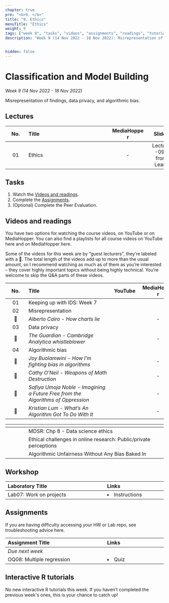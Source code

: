 ```yaml
---
chapter: true
pre: "<b>9. </b>"
title: "9. Ethics"
menuTitle: "Ethics"
weight: 9
tags: ["week 9", "tasks", "videos", "assignments", "readings", "tutorials"]
description: "Week 9 (14 Nov 2022 - 18 Nov 2022): Misrepresentation of findings, data privacy, and algorithmic bias."


hidden: false
---
```


# Classification and Model Building

_Week 9 (14 Nov 2022 - 18 Nov 2022)_

Misrepresentation of findings, data privacy, and algorithmic bias.

## Lectures

| <div style="width:50px;text-align:center">No.</div> | <div style="width:250px;text-align:left">Title</div> | <div style="width:100px;text-align:center">MediaHopper</div> |  <div style="width:80px;text-align:center">Slides</div> | <div style="width:170px;text-align:center">Additional Links</div> |
|:---:|:---------------------|:-----------:|:--------:|:------|
| 01  | Ethics | - |<span><a id = "lecture09"> Lecture -09- from Learn </a></span> | - |

## Tasks

<ol>
<li>Watch the <a href="#videos and readings">Videos and readings</a>.</li>
  <li>Complete the <a href="#assignments">Assignments</a>.</li>
  <li>(Optional) Complete the <a id="PE02">Peer Evaluation</a>.</li>
</ol>

## Videos and readings

<p style="text-align: left">You have two options for watching the course videos, on YouTube or on MediaHopper. You can also find a playlists for all course videos on YouTube <a id="playlistyt">here</a> and on MediaHopper <a id="playlistmh">here</a>.</p>

<p style="text-align: left">Some of the videos for this week are by “guest lecturers”, they’re labeled with a 🎤. The total length of the videos add up to more than the usual amount, so I recommend watching as much as of them as you’re interested – they cover highly important topics without being highly technical. You’re welcome to skip the Q&A parts of these videos.</p>

| <div style="width:50px;text-align:center">No.</div> | <div style="width:250px;text-align:left">Title</div> | <div style="width:80px;text-align:center">YouTube</div> | <div style="width:100px;text-align:center">MediaHopper</div> |  <div style="width:80px;text-align:center">Slides</div> | <div style="width:170px;text-align:center">Additional Links</div> |
|:---:|:---------------------|:-------:|:-----------:|:--------:|:------|
| 01  | Keeping up with IDS: Week 7 | <a id="W7L1YT"><span style="color: red;"><i class="fab fa-youtube fa-lg" /></span></a> | <a id="W7L1MH"><span style="color: #0A1E3F;"><i class="fas fa-file-video fa-lg"/></span></a> | - | - |
| 02  | 	Misrepresentation | <a id="W7L2YT"><span style="color: red;"><i class="fab fa-youtube fa-lg" /></span></a> | <a id="W7L2MH"><span style="color: #0A1E3F;"><i class="fas fa-file-video fa-lg"/></span></a> | <a id="W7L2S"><span style="color: #4b5357;"><i class="fas fa-desktop fa-lg"/></span></a>  | - |
| 🎤  | 	*Alberto Cairo - How charts lie*  | <a id="W7GL1YT"><span style="color: red;"><i class="fab fa-youtube fa-lg" /></span></a> | - | -  | - |
| 03  | 	Data privacy    | <a id="W7L3YT"><span style="color: red;"><i class="fab fa-youtube fa-lg" /></span></a> | <a id="W7L3MH"><span style="color: #0A1E3F;"><i class="fas fa-file-video fa-lg"/></span></a> | <a id="W7L3S"><span style="color: #4b5357;"><i class="fas fa-desktop fa-lg"/></span></a>  | - |
| 🎤  | *The Guardian - Cambridge Analytica whistleblower*| <a id="W7GL2YT"><span style="color: red;"><i class="fab fa-youtube fa-lg" /></span></a> | - | - | - |
| 04  | Algorithmic bias | <a id="W7L4YT"><span style="color: red;"><i class="fab fa-youtube fa-lg" /></span></a> | <a id="W7L4MH"><span style="color: #0A1E3F;"><i class="fas fa-file-video fa-lg"/></span></a> | <a id="W7L4S"><span style="color: #4b5357;"><i class="fas fa-desktop fa-lg"/></span></a>   | - |
| 🎤  | *Joy Buolamwini - How I’m fighting bias in algorithms* | <a id="W7GL3YT"><span style="color: red;"><i class="fab fa-youtube fa-lg" /></span></a> | - | -   | - |
| 🎤  | *Cathy O’Neil - Weapons of Math Destruction* | <a id="W7GL4YT"><span style="color: red;"><i class="fab fa-youtube fa-lg" /></span></a> | - | - | - |
| 🎤  | *Safiya Umoja Noble - Imagining a Future Free from the Algorithms of Oppression* | <a id="W7GL5YT"><span style="color: red;"><i class="fab fa-youtube fa-lg" /></span></a> | - | - | - |
| 🎤  | *Kristian Lum - What’s An Algorithm Got To Do With It* | <a id="W7GL6YT"><span style="color: red;"><i class="fab fa-youtube fa-lg" /></span></a> | - | - | - |

| <div style="width:50px"></div>  | <div style="width:420px"></div>  |  <div style="width:200px"></div> |
|:---:|:---|:---:|
| <i class="fas fa-book"></i> | MDSR: <a id="MDSR8">Chp 8 - Data science ethics</a> | **Required** |
| <i class="fab fa-readme"></i> | <a id="EthChal">Ethical challenges in online research: Public/private perceptions</a> | Optional |
| <i class="fas fa-pen-fancy"></i> | <a id="AUWB">Algorithmic Unfairness Without Any Bias Baked In</a> | Optional |


## Workshop

| <div style="width:300px;text-align:left">Laboratory Title</div> | <div style="width:170px;text-align:left">Links</div> | <div style="width:180px;text-align:left">Date</div> |
|:---|:---|:---|
| Lab07: Work on projects | <li><a id="LAB7I">Instructions</a></li> | Fri, 18 Nov, 10:00 UK |

## Assignments

<p style="text-align: left">If you are having difficulty accessing your HW or Lab repo, see troubleshooting advice <a id="troubleshoot">here</a>.</p>

| <div style="width:300px;text-align:left">Assignment Title</div> | <div style="width:170px;text-align:left">Links</div> | <div style="width:180px;text-align:left">Due</div> |
|:---|:---|:---|
| *Due next week* | | |
| OQ08: Multiple regression | <li><a id="OQ8">Quiz</a></li> | Mon, 21 Nov, 12:00 UK |


<!--
## Code-along

<p style="text-align: left"> We'll be taking a break from live code-alongs this week while we work on your proposal feedback. Instead you may want to watch last years code-along which reviewed project workflows.</p>

| <div style="width:200px"></div>  | <div style="width:480px"></div>  |
|:---|:---|
| Recording | <a id="CA7YT"><span style="color: red;"><i class="fab fa-youtube fa-lg"> </i></span></a> <a id="CA7MH"><span style="color: #0A1E3F;"><i class="fas fa-file-video fa-lg"></i></span></a>
-->

## Interactive R tutorials

<p style="text-align: left"> No new interactive R tutorials this week. If you haven’t completed the previous week's ones, this is your chance to catch up!</p>
</p>
